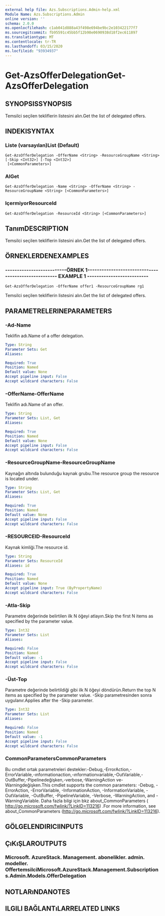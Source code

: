 ```yaml
---
external help file: Azs.Subscriptions.Admin-help.xml
Module Name: Azs.Subscriptions.Admin
online version: ''
schema: 2.0.0
ms.openlocfilehash: c1ab041d888a43f498e694be9bc2e103422177f7
ms.sourcegitcommit: fb95591c45bb5f12b98e0690938d18f2ec611897
ms.translationtype: MT
ms.contentlocale: tr-TR
ms.lasthandoff: 03/15/2020
ms.locfileid: "93934937"
---
```

# <span data-ttu-id="edee7-101">Get-AzsOfferDelegation</span><span class="sxs-lookup"><span data-stu-id="edee7-101">Get-AzsOfferDelegation</span></span>

## <span data-ttu-id="edee7-102">SYNOPSIS</span><span class="sxs-lookup"><span data-stu-id="edee7-102">SYNOPSIS</span></span>
<span data-ttu-id="edee7-103">Temsilci seçilen tekliflerin listesini alın.</span><span class="sxs-lookup"><span data-stu-id="edee7-103">Get the list of delegated offers.</span></span>

## <span data-ttu-id="edee7-104">INDEKI</span><span class="sxs-lookup"><span data-stu-id="edee7-104">SYNTAX</span></span>

### <span data-ttu-id="edee7-105">Liste (varsayılan)</span><span class="sxs-lookup"><span data-stu-id="edee7-105">List (Default)</span></span>
```
Get-AzsOfferDelegation -OfferName <String> -ResourceGroupName <String> [-Skip <Int32>] [-Top <Int32>]
 [<CommonParameters>]
```

### <span data-ttu-id="edee7-106">Al</span><span class="sxs-lookup"><span data-stu-id="edee7-106">Get</span></span>
```
Get-AzsOfferDelegation -Name <String> -OfferName <String> -ResourceGroupName <String> [<CommonParameters>]
```

### <span data-ttu-id="edee7-107">Içermiyor</span><span class="sxs-lookup"><span data-stu-id="edee7-107">ResourceId</span></span>
```
Get-AzsOfferDelegation -ResourceId <String> [<CommonParameters>]
```

## <span data-ttu-id="edee7-108">Tanım</span><span class="sxs-lookup"><span data-stu-id="edee7-108">DESCRIPTION</span></span>
<span data-ttu-id="edee7-109">Temsilci seçilen tekliflerin listesini alın.</span><span class="sxs-lookup"><span data-stu-id="edee7-109">Get the list of delegated offers.</span></span>

## <span data-ttu-id="edee7-110">ÖRNEKLERDEN</span><span class="sxs-lookup"><span data-stu-id="edee7-110">EXAMPLES</span></span>

### <span data-ttu-id="edee7-111">--------------------------ÖRNEK 1--------------------------</span><span class="sxs-lookup"><span data-stu-id="edee7-111">-------------------------- EXAMPLE 1 --------------------------</span></span>
```
Get-AzsOfferDelegation -OfferName offer1 -ResourceGroupName rg1
```

<span data-ttu-id="edee7-112">Temsilci seçilen tekliflerin listesini alın.</span><span class="sxs-lookup"><span data-stu-id="edee7-112">Get the list of delegated offers.</span></span>

## <span data-ttu-id="edee7-113">PARAMETRELERINE</span><span class="sxs-lookup"><span data-stu-id="edee7-113">PARAMETERS</span></span>

### <span data-ttu-id="edee7-114">-Ad</span><span class="sxs-lookup"><span data-stu-id="edee7-114">-Name</span></span>
<span data-ttu-id="edee7-115">Teklifin adı.</span><span class="sxs-lookup"><span data-stu-id="edee7-115">Name of a offer delegation.</span></span>

```yaml
Type: String
Parameter Sets: Get
Aliases:

Required: True
Position: Named
Default value: None
Accept pipeline input: False
Accept wildcard characters: False
```

### <span data-ttu-id="edee7-116">-OfferName</span><span class="sxs-lookup"><span data-stu-id="edee7-116">-OfferName</span></span>
<span data-ttu-id="edee7-117">Teklifin adı.</span><span class="sxs-lookup"><span data-stu-id="edee7-117">Name of an offer.</span></span>

```yaml
Type: String
Parameter Sets: List, Get
Aliases:

Required: True
Position: Named
Default value: None
Accept pipeline input: False
Accept wildcard characters: False
```

### <span data-ttu-id="edee7-118">-ResourceGroupName</span><span class="sxs-lookup"><span data-stu-id="edee7-118">-ResourceGroupName</span></span>
<span data-ttu-id="edee7-119">Kaynağın altında bulunduğu kaynak grubu.</span><span class="sxs-lookup"><span data-stu-id="edee7-119">The resource group the resource is located under.</span></span>

```yaml
Type: String
Parameter Sets: List, Get
Aliases:

Required: True
Position: Named
Default value: None
Accept pipeline input: False
Accept wildcard characters: False
```

### <span data-ttu-id="edee7-120">-RESOURCEID</span><span class="sxs-lookup"><span data-stu-id="edee7-120">-ResourceId</span></span>
<span data-ttu-id="edee7-121">Kaynak kimliği.</span><span class="sxs-lookup"><span data-stu-id="edee7-121">The resource id.</span></span>

```yaml
Type: String
Parameter Sets: ResourceId
Aliases: id

Required: True
Position: Named
Default value: None
Accept pipeline input: True (ByPropertyName)
Accept wildcard characters: False
```

### <span data-ttu-id="edee7-122">-Atla</span><span class="sxs-lookup"><span data-stu-id="edee7-122">-Skip</span></span>
<span data-ttu-id="edee7-123">Parametre değerinde belirtilen ilk N öğeyi atlayın.</span><span class="sxs-lookup"><span data-stu-id="edee7-123">Skip the first N items as specified by the parameter value.</span></span>

```yaml
Type: Int32
Parameter Sets: List
Aliases:

Required: False
Position: Named
Default value: -1
Accept pipeline input: False
Accept wildcard characters: False
```

### <span data-ttu-id="edee7-124">-Üst</span><span class="sxs-lookup"><span data-stu-id="edee7-124">-Top</span></span>
<span data-ttu-id="edee7-125">Parametre değerinde belirtildiği gibi ilk N öğeyi döndürün.</span><span class="sxs-lookup"><span data-stu-id="edee7-125">Return the top N items as specified by the parameter value.</span></span>
<span data-ttu-id="edee7-126">-Skip parametresinden sonra uygulanır.</span><span class="sxs-lookup"><span data-stu-id="edee7-126">Applies after the -Skip parameter.</span></span>

```yaml
Type: Int32
Parameter Sets: List
Aliases:

Required: False
Position: Named
Default value: -1
Accept pipeline input: False
Accept wildcard characters: False
```

### <span data-ttu-id="edee7-127">CommonParameters</span><span class="sxs-lookup"><span data-stu-id="edee7-127">CommonParameters</span></span>
<span data-ttu-id="edee7-128">Bu cmdlet ortak parametreleri destekler:-Debug,-ErrorAction,-ErrorVariable,-ınformationaction,-ınformationvariable,-OutVariable,-OutBuffer,-Pipelinedeğişken,-verbose,-WarningAction ve-Warningdeğişken.</span><span class="sxs-lookup"><span data-stu-id="edee7-128">This cmdlet supports the common parameters: -Debug, -ErrorAction, -ErrorVariable, -InformationAction, -InformationVariable, -OutVariable, -OutBuffer, -PipelineVariable, -Verbose, -WarningAction, and -WarningVariable.</span></span> <span data-ttu-id="edee7-129">Daha fazla bilgi için bkz about_CommonParameters ( http://go.microsoft.com/fwlink/?LinkID=113216) .</span><span class="sxs-lookup"><span data-stu-id="edee7-129">For more information, see about_CommonParameters (http://go.microsoft.com/fwlink/?LinkID=113216).</span></span>

## <span data-ttu-id="edee7-130">GÖLGELENDIRICI</span><span class="sxs-lookup"><span data-stu-id="edee7-130">INPUTS</span></span>

## <span data-ttu-id="edee7-131">ÇıKıŞLAR</span><span class="sxs-lookup"><span data-stu-id="edee7-131">OUTPUTS</span></span>

### <span data-ttu-id="edee7-132">Microsoft. AzureStack. Management. abonelikler. admin. modeller. Offertemsilci</span><span class="sxs-lookup"><span data-stu-id="edee7-132">Microsoft.AzureStack.Management.Subscriptions.Admin.Models.OfferDelegation</span></span>

## <span data-ttu-id="edee7-133">NOTLARıNDA</span><span class="sxs-lookup"><span data-stu-id="edee7-133">NOTES</span></span>

## <span data-ttu-id="edee7-134">ILGILI BAĞLANTıLAR</span><span class="sxs-lookup"><span data-stu-id="edee7-134">RELATED LINKS</span></span>

